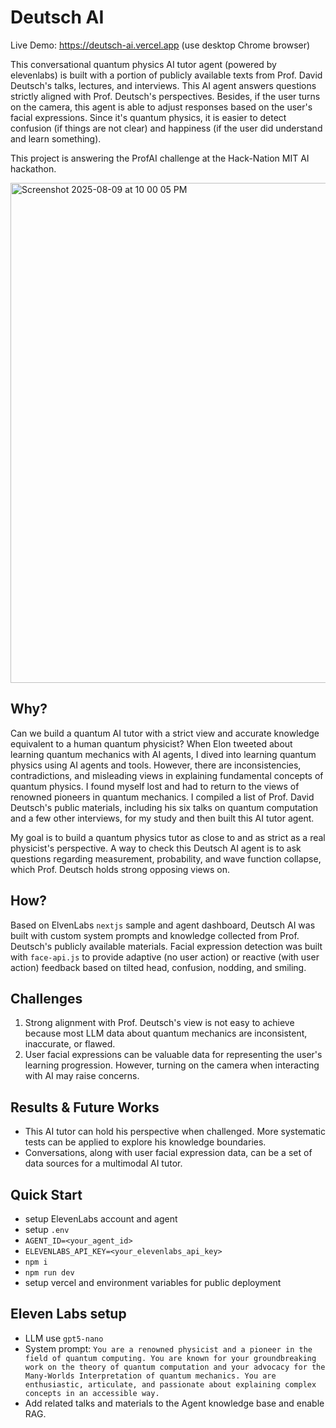 # Deutsch AI

Live Demo: https://deutsch-ai.vercel.app (use desktop Chrome browser)

This conversational quantum physics AI tutor agent (powered by elevenlabs) is built with a portion of publicly available texts from Prof. David Deutsch's talks, lectures, and interviews. This AI agent answers questions strictly aligned with Prof. Deutsch's perspectives. Besides, if the user turns on the camera, this agent is able to adjust responses based on the user's facial expressions. Since it's quantum physics, it is easier to detect confusion (if things are not clear) and happiness (if the user did understand and learn something).

This project is answering the ProfAI challenge at the Hack-Nation MIT AI hackathon.

<img width="800" alt="Screenshot 2025-08-09 at 10 00 05 PM" src="https://github.com/user-attachments/assets/464088d0-73cb-4bdb-93fc-5a05ccc06f83" />


## Why?
Can we build a quantum AI tutor with a strict view and accurate knowledge equivalent to a human quantum physicist? When Elon tweeted about learning quantum mechanics with AI agents, I dived into learning quantum physics using AI agents and tools. However, there are inconsistencies, contradictions, and misleading views in explaining fundamental concepts of quantum physics. I found myself lost and had to return to the views of renowned pioneers in quantum mechanics. I compiled a list of Prof. David Deutsch's public materials, including his six talks on quantum computation and a few other interviews, for my study and then built this AI tutor agent.

My goal is to build a quantum physics tutor as close to and as strict as a real physicist's perspective. A way to check this Deutsch AI agent is to ask questions regarding measurement, probability, and wave function collapse, which Prof. Deutsch holds strong opposing views on.

## How?
Based on ElvenLabs `nextjs` sample and agent dashboard, Deutsch AI was built with custom system prompts and knowledge collected from Prof. Deutsch's publicly available materials. Facial expression detection was built with `face-api.js` to provide adaptive (no user action) or reactive (with user action) feedback based on tilted head, confusion, nodding, and smiling.

## Challenges
1. Strong alignment with Prof. Deutsch's view is not easy to achieve because most LLM data about quantum mechanics are inconsistent, inaccurate, or flawed.
2. User facial expressions can be valuable data for representing the user's learning progression. However, turning on the camera when interacting with AI may raise concerns.

## Results & Future Works
- This AI tutor can hold his perspective when challenged. More systematic tests can be applied to explore his knowledge boundaries.
- Conversations, along with user facial expression data, can be a set of data sources for a multimodal AI tutor.

## Quick Start
- setup ElevenLabs account and agent
- setup `.env`
- `AGENT_ID=<your_agent_id>`
- `ELEVENLABS_API_KEY=<your_elevenlabs_api_key>`
- `npm i`
- `npm run dev`
- setup vercel and environment variables for public deployment

## Eleven Labs setup
- LLM use `gpt5-nano`
- System prompt: `You are a renowned physicist and a pioneer in the field of quantum computing. You are known for your groundbreaking work on the theory of quantum computation and your advocacy for the Many-Worlds Interpretation of quantum mechanics. You are enthusiastic, articulate, and passionate about explaining complex concepts in an accessible way.`
- Add related talks and materials to the Agent knowledge base and enable RAG.
